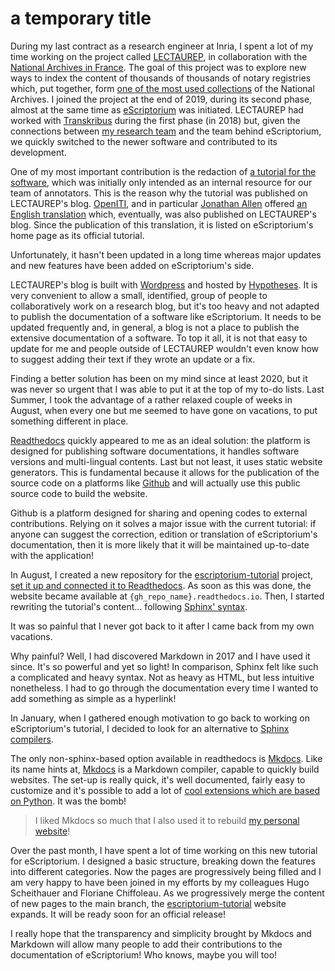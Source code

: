 <!--
.. title: 010 - Make and Read the docs
.. slug: 010
.. date: 2023-02-28 09:20:42 UTC-05:00
.. tags: house cleaning
.. category: story time
.. link: 
.. description: 
.. type: text
-->

# a temporary title

During my last contract as a research engineer at Inria, I spent a lot of my time working on the project called [LECTAUREP](https://lectaurep.hypotheses.org/), in collaboration with the [National Archives in France](https://www.archives-nationales.culture.gouv.fr/). The goal of this project was to explore new ways to index the content of thousands of thousands of notary registries which, put together, form [one of the most used collections](https://www.siv.archives-nationales.culture.gouv.fr/siv/cms/content/fonds.action?uuid=12b&template=pog/pogLevel2&preview=false) of the National Archives. I joined the project at the end of 2019, during its second phase, almost at the same time as [eScriptorium](https://gitlab.com/scripta/escriptorium) was initiated. LECTAUREP had worked with [Transkribus](https://readcoop.eu/transkribus/?sc=Transkribus) during the first phase (in 2018) but, given the connections between [my research team](http://almanach.inria.fr/index-en.html) and the team behind eScriptorium, we quickly switched to the newer software and contributed to its development.  

One of my most important contribution is the redaction of [a tutorial for the software](https://lectaurep.hypotheses.org/documentation/prendre-en-main-escriptorium), which was initially only intended as an internal resource for our team of annotators. This is the reason why the tutorial was published on LECTAUREP's blog. [OpenITI](https://openiti.org/), and in particular [Jonathan Allen](https://twitter.com/Mar_Musa) offered [an English translation](https://lectaurep.hypotheses.org/documentation/escriptorium-tutorial-en) which, eventually, was also published on LECTAUREP's blog. Since the publication of this translation, it is listed on eScriptorium's home page as its official tutorial.  

Unfortunately, it hasn't been updated in a long time whereas major updates and new features have been added on eScriptorium's side.  

LECTAUREP's blog is built with [Wordpress](https://wordpress.com/) and hosted by [Hypotheses](https://hypotheses.org/). It is very convenient to allow a small, identified, group of people to collaboratively work on a research blog, but it's too heavy and not adapted to publish the documentation of a software like eScriptorium. It needs to be updated frequently and, in general, a blog is not a place to publish the extensive documentation of a software. To top it all, it is not that easy to update for me and people outside of LECTAUREP wouldn't even know how to suggest adding their text if they wrote an update or a fix.  

Finding a better solution has been on my mind since at least 2020, but it was never so urgent that I was able to put it at the top of my to-do lists. Last Summer, I took the advantage of a rather relaxed couple of weeks in August, when every one but me seemed to have gone on vacations, to put something different in place.  

[Readthedocs](https://readthedocs.org/) quickly appeared to me as an ideal solution: the platform is designed for publishing software documentations, it handles software versions and multi-lingual contents. Last but not least, it uses static website generators. This is fundamental because it allows for the publication of the source code on a platforms like [Github](https://github.com/) and will actually use this public source code to build the website.  

Github is a platform designed for sharing and opening codes to external contributions. Relying on it solves a major issue with the current tutorial: if anyone can suggest the correction, edition or translation of eScriptorium's documentation, then it is more likely that it will be maintained up-to-date with the application!  

In August, I created a new repository for the [escriptorium-tutorial](https://github.com/alix-tz/escriptorium-tutorial) project, [set it up and connected it to Readthedocs](https://docs.readthedocs.io/en/stable/tutorial/#getting-started). As soon as this was done, the website became available at `{gh_repo_name}.readthedocs.io`. Then, I started rewriting the tutorial's content... following [Sphinx' syntax](https://docs.readthedocs.io/en/stable/intro/getting-started-with-sphinx.html). 

It was so painful that I never got back to it after I came back from my own vacations.  

Why painful? Well, I had discovered Markdown in 2017 and I have used it since. It's so powerful and yet so light! In comparison, Sphinx felt like such a complicated and heavy syntax. Not as heavy as HTML, but less intuitive nonetheless. I had to go through the documentation every time I wanted to add something as simple as a hyperlink! 

In January, when I gathered enough motivation to go back to working on eScriptorium's tutorial, I decided to look for an alternative to [Sphinx compilers](https://www.sphinx-doc.org/en/master/usage/builders/index.html#sphinx.builders.html.DirectoryHTMLBuilder).  

The only non-sphinx-based option available in readthedocs is [Mkdocs](https://docs.readthedocs.io/en/stable/intro/getting-started-with-mkdocs.html). Like its name hints at, [Mkdocs](https://www.mkdocs.org/) is a Markdown compiler, capable to quickly build websites. The set-up is really quick, it's well documented, fairly easy to customize and it's possible to add a lot of [cool extensions which are based on Python](https://squidfunk.github.io/mkdocs-material/setup/extensions/python-markdown-extensions/#emoji). It was the bomb!

> I liked Mkdocs so much that I also used it to rebuild [my personal website](https://alix-tz.github.io/)!

Over the past month, I have spent a lot of time working on this new tutorial for eScriptorium. I designed a basic structure, breaking down the features into different categories. Now the pages are progressively being filled and I am very happy to have been joined in my efforts by my colleagues Hugo Scheithauer and Floriane Chiffoleau. As we progressively merge the content of new pages to the main branch, the [escriptorium-tutorial](https://escriptorium-tutorial.readthedocs.io/en/latest/) website expands. It will be ready soon for an official release!  

I really hope that the transparency and simplicity brought by Mkdocs and Markdown will allow many people to add their contributions to the documentation of eScriptorium! Who knows, maybe you will too!
